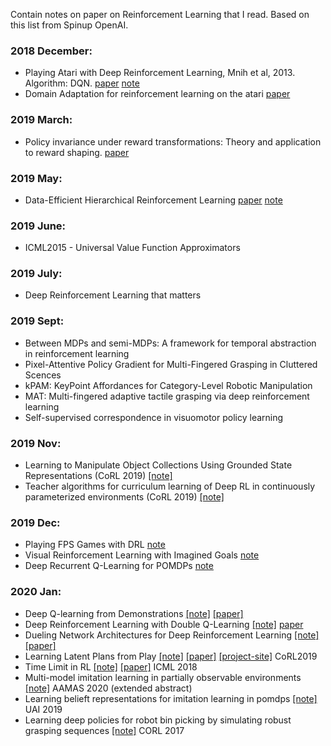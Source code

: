 Contain notes on paper on Reinforcement Learning that I read. Based on this list from Spinup OpenAI. 

### 2018 December:
- Playing Atari with Deep Reinforcement Learning, Mnih et al, 2013. Algorithm: DQN. [paper](https://arxiv.org/abs/1312.5602) [note](https://github.com/hhn1n15/TechPaperIRead/blob/master/Dec%202018/Playing%20Atari%20with%20Deep%20Reinforcement%20Learning%2C%20Mnih%20et%20al%2C%202013.md)
- Domain Adaptation for reinforcement learning on the atari [paper](https://arxiv.org/abs/1812.07452)

### 2019 March:
- Policy invariance under reward transformations: Theory and application to reward shaping. [paper](https://www.google.com/url?sa=t&rct=j&q=&esrc=s&source=web&cd=1&ved=2ahUKEwj0_aWGkqnhAhUMsJ4KHQa0AhIQFjAAegQIARAC&url=https%3A%2F%2Fpeople.eecs.berkeley.edu%2F~pabbeel%2Fcs287-fa09%2Freadings%2FNgHaradaRussell-shaping-ICML1999.pdf&usg=AOvVaw0_4_YRBOAhowRqKUZlLlK6)

### 2019 May:
- Data-Efficient Hierarchical Reinforcement Learning [paper](https://arxiv.org/abs/1805.08296) [note](/May-2019/Data-Efficient%20Hierarchical%20Reinforcement%20Learning.md)

### 2019 June:
- ICML2015 - Universal Value Function Approximators

### 2019 July:
- Deep Reinforcement Learning that matters

### 2019 Sept:
- Between MDPs and semi-MDPs: A framework for temporal abstraction in reinforcement learning
- Pixel-Attentive Policy Gradient for Multi-Fingered Grasping in Cluttered Scences
- kPAM: KeyPoint Affordances for Category-Level Robotic Manipulation
- MAT: Multi-fingered adaptive tactile grasping via deep reinforcement learning
- Self-supervised correspondence in visuomotor policy learning

### 2019 Nov:
- Learning to Manipulate Object Collections Using Grounded State Representations (CoRL 2019) [[note]](/Nov-2019/1)
- Teacher algorithms for curriculum learning of Deep RL in continuously parameterized environments (CoRL 2019) [[note]](/Nov-2019/2)

### 2019 Dec:
- Playing FPS Games with DRL [note](Dec-2019/1.md)
- Visual Reinforcement Learning with Imagined Goals [note](Dec-2019/2)
- Deep Recurrent Q-Learning for POMDPs [note](Dec-2019/3.md)

### 2020 Jan:
- Deep Q-learning from Demonstrations [[note]](Jan-2020/1.md) [[paper]](https://arxiv.org/abs/1704.03732)
- Deep Reinforcement Learning with Double Q-Learning [[note]](Jan-2020/2.md) [paper](https://arxiv.org/abs/1509.06461)
- Dueling Network Architectures for Deep Reinforcement Learning [[note]](Jan-2020/3.md) [[paper]](https://arxiv.org/abs/1511.06581)
- Learning Latent Plans from Play [[note]](Jan-2020/4.md) [[paper]](https://arxiv.org/abs/1903.01973) [[project-site]](https://learning-from-play.github.io/) CoRL2019
- Time Limit in RL [[note]](Jan-2020/5.md) [[paper]](https://arxiv.org/abs/1712.00378) ICML 2018
- Multi-model imitation learning in partially observable environments [[note]](Jan-2020/6.md) AAMAS 2020 (extended abstract)
- Learning belieft representations for imitation learning in pomdps [[note]](Jan-2020/7.md) UAI 2019
- Learning deep policies for robot bin picking by simulating robust grasping sequences [[note]](Jan-2020/8.md) CORL 2017

